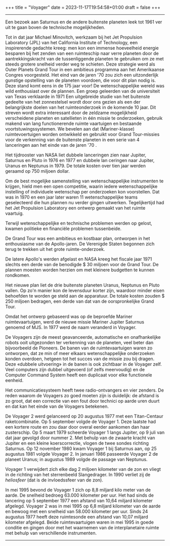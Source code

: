 +++
title = "Voyager"
date = 2023-11-17T19:54:58+01:00
draft = false
+++

---
Een bezoek aan Saturnus en de andere buitenste planeten leek tot 1961
ver uit te gaan boven de technische mogelijkheden.

Tot in dat jaar Michael Minovitch, werkzaam bij het Jet Propulsion
Laboratory (JPL) van het California Institute of Technology, een
inspirerende gedachte kreeg: men kon een immense hoeveelheid energie
besparen bij het zenden van een ruimteschip naar verre planeten door de
aantrekkingskracht van de tussenliggende planeten te gebruiken om ze met
steeds grotere snelheid verder weg te schieten. Deze strategie werd als
Outer Planets Grand Tour in een ambitieus programma aan het Amerikaanse
Congres voorgesteld. Het eind van de jaren \'70 zou zich een
uitzonderlijk gunstige opstelling van de planeten voordoen, die voor dit
plan nodig is. Deze stand komt eens in de 175 jaar voor! De
wetenschappelijke wereld was wild enthousiast over de plannen. Een groep
geleerden van de universiteit van Texas verklaarde in 1971 Een
uitgebreide studie van het buitenste gedeelte van het zonnestelsel wordt
door ons gezien als een der belangrijkste doelen van het ruimteonderzoek
in de komende 10 jaar. Dit streven wordt extra interessant door de
zeldzame mogelijkheid verscheidene planeten en satellieten in één missie
te onderzoeken, gebruik makend van lang functionerende ruimte vaartuigen
en bestaande voortstuwingssystemen. We bevelen aan dat (Mariner-klasse)
ruimtevoertuigen worden ontwikkeld en gebruikt voor Grand Tour-missies
voor de verkenning van de buitenste planeten in een serie van 4
lanceringen aan het einde van de jaren \'70 .

Het tijdrooster van NASA liet dubbele lanceringen zien naar Jupiter,
Saturnus en Pluto in 1976 en 1977 en dubbele lan ceringen naar Jupiter,
Uranus en Neptunus in 1979. De totale kosten over tien jaar werden
geraamd op 750 miljoen dollar.

Om de best mogelijke samenstelling van wetenschappelijke instrumenten te
krijgen, hield men een open competitie, waarin iedere wetenschappelijke
instelling of individuele wetenschap per onderzoeken kon voorstellen.
Dat was in 1970 en een jaar later waren 11 wetenschappelijke teams
geselecteerd die hun plannen nu verder gingen uitwerken. Tegelijkertijd
had het Jet Propulsion Laboratory een ontwerp gemaakt van het ruimte
vaartuig.

Terwijl wetenschappelijke en technische problemen werden op gelost,
kwamen politieke en financiële problemen tussenbeide.

De Grand Tour was een ambitieus en kostbaar plan, ontworpen in het
enthousiasme van de Apollo-jaren. De Verenigde Staten begonnen zich
terug te trekken uit het grote ruimte-onderzoek.

De latere Apollo's werden afgelast en NASA kreeg het fiscale jaar 1971
slechts een derde van de benodigde $ 30 miljoen voor de Grand Tour. De
plannen moesten worden herzien om met kleinere budgetten te kunnen
rondkomen.

Het nieuwe plan liet de drie buitenste planeten Uranus, Neptunus en
Pluto vallen. Op zo'n manier kon de levensduur korter zijn, waardoor
minder eisen behoefden te worden ge steld aan de apparatuur. De totale
kosten zouden $ 250 miljoen bedragen, een derde van dat van de
oorspronkelijke Grand Tour.

Omdat het ontwerp gebaseerd was op de beproefde Mariner
ruimtevaartuigen, werd de nieuwe missie Mariner Jupiter Saturnus genoemd
of MJS. In 1977 werd de naam veranderd in Voyager.

De Voyagers zijn de meest geavanceerde, automatische en onafhankelijke
robots ooit uitgezonden ter verkenning van de planeten, veel beter dan
bijvoorbeeld de Pioneers. De banen van de ruimtevaartuigen waren zo
ontworpen, dat ze min of meer elkaars wetenschappelijke onderzoeken
konden overdoen, hetgeen tot het succes van de missie zou bij dragen.
Deze «dubbele uitvoering» in de banen is ook zichtbaar in de Voyager
zelf. Veel computers zijn dubbel uitgevoerd (of zelfs meervoudig) en de
Computer Command System heeft een duplicaat voor elke functionele
eenheid.

Het communicatiesysteem heeft twee radio-ontvangers en vier zenders. De
reden waarom de Voyagers zo goed moeten zijn is duidelijk: de afstand is
zo groot, dat een correctie van een fout door technici op aarde uren
duurt en dat kan het einde van de Voyagers betekenen.

De Voyager 2 werd gelanceerd op 20 augustus 1977 met een Titan-Centaur
raketcombinatie. Op 5 september volgde de Voyager 1. Deze laatste had
een kortere route en zou daar door overal eerder aankomen dan haar
zusterschip. Op 5 maart 1979 scheerde Voyager 1 langs Jupiter, op 9 juli
van dat jaar gevolgd door nummer 2. Met behulp van de zwaarte kracht van
Jupiter en een kleine koerscorrectie, vlogen de twee sondes richting
Saturnus. Op 12 november 1980 kwam Voyager 1 bij Saturnus aan, op 25
augustus 1981 volgde Voyager 2. In januari 1986 passeerde Voyager 2 de
planeet Uranus; in augustus 1989 volgde de passage van Neptunus.

Voyager 1 verwijdert zich elke dag 2 miljoen kilometer van de zon en
vliegt in de richting van het sterrenbeeld Slangedrager. In 1990 verliet
zij de *heliosfeer* (dat is de invloedssfeer van de zon).

In mei 1995 bevond de Voyager 1 zich op 8,8 miljard kilo meter van de
aarde. De snelheid bedroeg 63.000 kilometer per uur. Het had sinds de
lancering op 5 september 1977 een afstand van 10,64 miljard kilometer
afgelegd. Voyager 2 was in mei 1995 op 6,8 miljard kilometer van de
aarde en bewoog met een snelheid van 58.000 kilometer per uur. Sinds 24
augustus 1977 heeft deze ruimtesonde een afstand van 10,07 miljard
kilometer afgelegd. Beide ruimtevaartuigen waren in mei 1995 in goede
conditie en gingen door met het waarnemen van de interplanetaire ruimte
met behulp van verschillende instrumenten.

---

